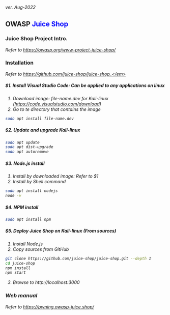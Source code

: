 <h6>ver. Aug-2022</h6>

<h2> OWASP <font color=blue>Juice Shop</font></h2>

<h3> Juice Shop Project Intro.</h3>

<i>Refer to https://owasp.org/www-project-juice-shop/</i>

<h3> Installation</h3>

<em>Refer to https://github.com/juice-shop/juice-shop_</em>

<h5> $1. Install Visual Studio Code: Can be applied to any applications on linux</h5>

1. Download image: file-name.dev for Kali-linux (https://code.visualstudio.com/download)
2. Go to te directory that contains the image

```sh
sudo apt install file-name.dev

```

<h5> $2. Update and upgrade Kali-linux</h5>

```sh
sudo apt update
sudo apt dist-upgrade
sudo apt autoremove

```

<h5> $3. Node.js install</h5>

1. Install by downloaded image: _Refer to $1_
2. Install by Shell command

```sh
sudo apt install nodejs
node -v

```

<h5> $4. NPM install</h5>

```sh
sudo apt install npm
```

<h5> $5. Deploy Juice Shop on Kali-linux (From sources)</h5>

1. Install Node.js
2. Copy sources from GitHub

```sh
git clone https://github.com/juice-shop/juice-shop.git --depth 1
cd juice-shop
npm install
npm start

```

3. Browse to _http://localhost:3000_

<h3> Web manual</h3>

<emp>Refer to https://pwning.owasp-juice.shop/</emp>
